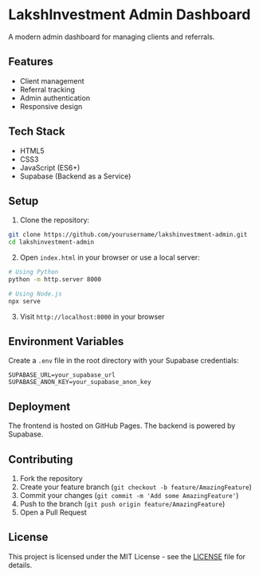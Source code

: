 # LakshInvestment Admin Dashboard

A modern admin dashboard for managing clients and referrals.

## Features

- Client management
- Referral tracking
- Admin authentication
- Responsive design

## Tech Stack

- HTML5
- CSS3
- JavaScript (ES6+)
- Supabase (Backend as a Service)

## Setup

1. Clone the repository:
```bash
git clone https://github.com/yourusername/lakshinvestment-admin.git
cd lakshinvestment-admin
```

2. Open `index.html` in your browser or use a local server:
```bash
# Using Python
python -m http.server 8000

# Using Node.js
npx serve
```

3. Visit `http://localhost:8000` in your browser

## Environment Variables

Create a `.env` file in the root directory with your Supabase credentials:

```env
SUPABASE_URL=your_supabase_url
SUPABASE_ANON_KEY=your_supabase_anon_key
```

## Deployment

The frontend is hosted on GitHub Pages. The backend is powered by Supabase.

## Contributing

1. Fork the repository
2. Create your feature branch (`git checkout -b feature/AmazingFeature`)
3. Commit your changes (`git commit -m 'Add some AmazingFeature'`)
4. Push to the branch (`git push origin feature/AmazingFeature`)
5. Open a Pull Request

## License

This project is licensed under the MIT License - see the [LICENSE](LICENSE) file for details. 